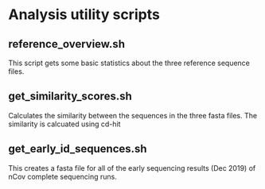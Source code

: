 # Analysis utility scripts

## reference_overview.sh
This script gets some basic statistics about the three reference sequence files. 

## get_similarity_scores.sh
Calculates the similarity between the sequences in the three fasta files.  The similarity is calcuated using cd-hit

## get_early_id_sequences.sh
This creates a fasta file for all of the early sequencing results (Dec 2019) of nCov complete sequencing runs.  
